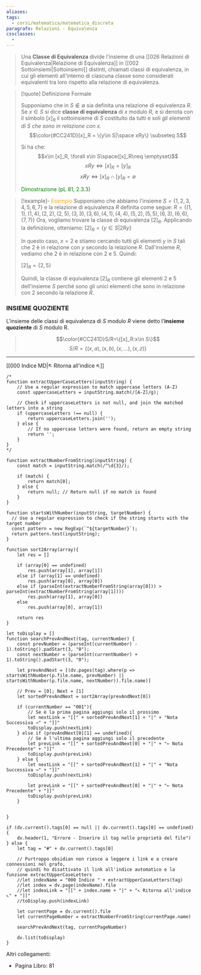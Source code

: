 ```yaml
---
aliases: 
tags:
  - corsi/matematica/matematica_discreta
paragrafo: Relazioni - Equivalenza
cssclasses:
  - 
---
```

>Una **Classe di Equivalenza** divide l'insieme di una [[026 Relazioni di Equivalenza|Relazione di Equivalenza]] in [[002 Sottoinsiemi|Sottoinsiemi]] distinti, chiamati classi di equivalenza, in cui gli elementi all'interno di ciascuna classe sono considerati equivalenti tra loro rispetto alla relazione di equivalenza.

> [!quote] Definizione Formale
> 
>Supponiamo che in $S\notin \emptyset$ sia definita una relazione di equivalenza $R$.
>Se $x\in S$ si dice **classe di equivalenza** di $x$ modulo $R$, e si denota con il simbolo $[x]_R$ il sottoinsieme di $S$ costituito da tutti e soli *gli elementi di $S$ che sono in relazione con $x$.*
>$$\color{#CC241D}[x]_R = \{y\in S|\space xRy\} \subseteq S$$
>
>Si ha che:
> $$x\in [x]_R, \forall x\in S\space([x]_R\neq \emptyset)$$
> $$xRy\iff [x]_R = [y]_R$$
> $$x\not Ry\iff [x]_R \cap [y]_R = \emptyset$$
>
><font color="green">Dimostrazione (pL 81, 2.3.3)</font>

> [!example]- <font color="orange">Esempio</font>
>Supponiamo che abbiamo l'insieme $S=\{1,2,3,4,5,6,7\}$ e la relazione di equivalenza $R$ definita come segue:
>$R=\{(1,1),(1,4),(2,2),(2,5),(3,3),(3,6),(4,1),(4,4),(5,2),(5,5),(6,3),(6,6),(7,7)\}$
>Ora, vogliamo trovare la classe di equivalenza $[2]_R$​. Applicando la definizione, otteniamo:
>$[2]_R=\{y\in S  |  2Ry\}$
>
>In questo caso, $x=2$ e stiamo cercando tutti gli elementi $y$ in $S$ tali che $2$ è in relazione con $y$ secondo la relazione $R$. Dall'insieme $R$, vediamo che $2$ è in relazione con $2$ e $5$. Quindi:
>
>$[2]_R=\{2,5\}$
>
>Quindi, la classe di equivalenza $[2]_R$​ contiene gli elementi $2$ e $5$ dell'insieme $S$ perché sono gli unici elementi che sono in relazione con $2$ secondo la relazione $R$.

### INSIEME QUOZIENTE
L'insieme delle classi di equivalenza di $S$ modulo $R$ viene detto l'**insieme quoziente** di $S$ modulo R.
> $$\color{#CC241D}S/R=\{[x]_R:x\in S\}$$
> $$S/R=\{(x,a),(x,b),(x,...),(x,z)\}$$

___
[[000 Indice MD|↖ Ritorna all'indice ↖]]

```dataviewjs
/*
function extractUpperCaseLetters(inputString) {
	// Use a regular expression to match uppercase letters (A-Z)
	const uppercaseLetters = inputString.match(/[A-Z]/g);
	
	// Check if uppercaseLetters is not null, and join the matched letters into a string
	if (uppercaseLetters !== null) {
		return uppercaseLetters.join('');
	} else {
	    // If no uppercase letters were found, return an empty string
	    return '';
	}
}
*/

function extractNumberFromString(inputString) {
	const match = inputString.match(/^\d{3}/);
	
	if (match) {
		return match[0];
	} else {
		return null; // Return null if no match is found
	}
}

function startsWithNumber(inputString, targetNumber) {
  // Use a regular expression to check if the string starts with the target number
  const pattern = new RegExp(`^${targetNumber}`);
  return pattern.test(inputString);
}

function sort2Array(array){
	let res = []
	
	if (array[0] == undefined)
		res.push(array[1], array[1])
	else if (array[1] == undefined)
		res.push(array[0], array[0])
	else if (parseInt(extractNumberFromString(array[0])) > parseInt(extractNumberFromString(array[1])))
		res.push(array[1], array[0])
	else
		res.push(array[0], array[1])
	
	return res
}

let toDisplay = []
function searchPrevAndNext(tag, currentNumber) {
	const prevNumber = (parseInt(currentNumber) - 1).toString().padStart(3, "0");
	const nextNumber = (parseInt(currentNumber) + 1).toString().padStart(3, "0");
	
	let prevAndNext = [(dv.pages(tag).where(p => startsWithNumber(p.file.name, prevNumber) || startsWithNumber(p.file.name, nextNumber)).file.name)]
	
	// Prev = [0]; Next = [1]
	let sortedPrevAndNext = sort2Array(prevAndNext[0])
	
	if (currentNumber == "001"){ 
		// Se è la prima pagina aggiungi solo il prossimo
		let nextLink = "[[" + sortedPrevAndNext[1] + "|" + "Nota Successiva →" + "]]"
		toDisplay.push(nextLink)
	} else if (prevAndNext[0][1] == undefined){
		// Se è l'ultima pagina aggiungi solo il precedente
		let prevLink = "[[" + sortedPrevAndNext[0] + "|" + "← Nota Precedente" + "]]"
		toDisplay.push(prevLink)
	} else {
		let nextLink = "[[" + sortedPrevAndNext[1] + "|" + "Nota Successiva →" + "]]"
		toDisplay.push(nextLink)
		
		let prevLink = "[[" + sortedPrevAndNext[0] + "|" + "← Nota Precedente" + "]]"
		toDisplay.push(prevLink)
	}
	
	
}

if (dv.current().tags[0] == null || dv.current().tags[0] == undefined){
	dv.header(1, "Errore - Inserire il tag nelle proprietà del file")
} else {
	let tag = "#" + dv.current().tags[0]

	// Purtroppo obsidian non riesce a leggere i link e a creare connessioni nel grafo,
	// quindi ho disattivato il link all'indice automatico e la funzione extractUpperCaseLetters
	//let indexName = "000 Indice " + extractUpperCaseLetters(tag)
	//let index = dv.page(indexName).file
	//let indexLink = "[[" + index.name + "|" + "↖ Ritorna all'indice ↖" + "]]"
	//toDisplay.push(indexLink)
	
	let currentPage = dv.current().file
	let currentPageNumber = extractNumberFromString(currentPage.name)
	
	searchPrevAndNext(tag, currentPageNumber)
	
	dv.list(toDisplay)
}
```

Altri collegamenti: 
- Pagina Libro: 81